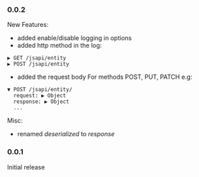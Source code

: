 ### 0.0.2

New Features:

- added enable/disable logging in options
- added http method in the log:
```
▶ GET /jsapi/entity
▶ POST /jsapi/entity 
```
- added the request body  For methods POST, PUT, PATCH e.g:
```
▼ POST /jsapi/entity/
  request: ▶ Object
  response: ▶ Object
  ...
```

Misc:

- renamed *deserialized* to *response*

### 0.0.1

Initial release